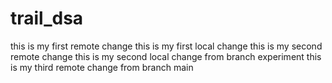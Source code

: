 # trail_dsa
this is my first remote change
this is my first local change
this is my second remote change
this is my second local change from branch experiment
this is my third remote change from branch main

